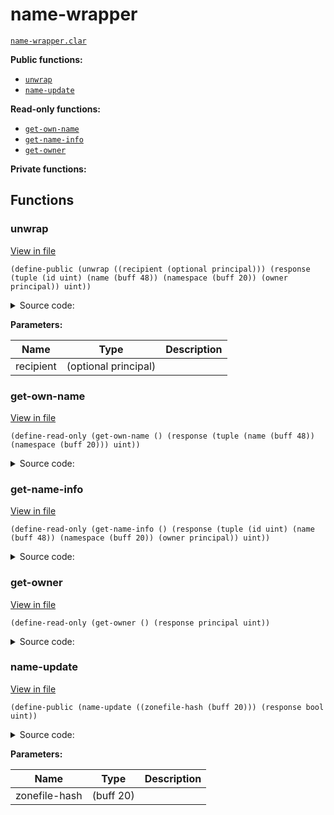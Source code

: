 # name-wrapper

[`name-wrapper.clar`](../contracts/name-wrapper.clar)

**Public functions:**

- [`unwrap`](#unwrap)
- [`name-update`](#name-update)

**Read-only functions:**

- [`get-own-name`](#get-own-name)
- [`get-name-info`](#get-name-info)
- [`get-owner`](#get-owner)

**Private functions:**

## Functions

### unwrap

[View in file](../contracts/name-wrapper.clar#L6)

`(define-public (unwrap ((recipient (optional principal))) (response (tuple (id uint) (name (buff 48)) (namespace (buff 20)) (owner principal)) uint))`

<details>
  <summary>Source code:</summary>

```clarity
(define-public (unwrap (recipient (optional principal)))
  (let
    (
      (props (try! (get-name-info)))
      (new-owner (default-to tx-sender recipient))
      (owner (get owner props))
    )
    (asserts! (is-eq tx-sender owner) ERR_UNAUTHORIZED)
    (try! (contract-call? 'ST1PQHQKV0RJXZFY1DGX8MNSNYVE3VGZJSRTPGZGM.name-registry burn (get id props)))
    (unwrap! (as-contract (contract-call? 'SP000000000000000000002Q6VF78.bns name-transfer (get namespace props) (get name props) new-owner none)) ERR_NAME_TRANSFER)
    (ok props)
  )
)
```

</details>

**Parameters:**

| Name      | Type                 | Description |
| --------- | -------------------- | ----------- |
| recipient | (optional principal) |             |

### get-own-name

[View in file](../contracts/name-wrapper.clar#L20)

`(define-read-only (get-own-name () (response (tuple (name (buff 48)) (namespace (buff 20))) uint))`

<details>
  <summary>Source code:</summary>

```clarity
(define-read-only (get-own-name)
  (ok (unwrap! (contract-call? 'SP000000000000000000002Q6VF78.bns resolve-principal (as-contract tx-sender)) ERR_NO_NAME))
)
```

</details>

### get-name-info

[View in file](../contracts/name-wrapper.clar#L24)

`(define-read-only (get-name-info () (response (tuple (id uint) (name (buff 48)) (namespace (buff 20)) (owner principal)) uint))`

<details>
  <summary>Source code:</summary>

```clarity
(define-read-only (get-name-info)
  (let
    (
      (name (try! (get-own-name)))
      (props (unwrap! (contract-call? 'ST1PQHQKV0RJXZFY1DGX8MNSNYVE3VGZJSRTPGZGM.name-registry get-name-properties name) ERR_NOT_WRAPPED))
    )
    (ok props)
  )
)
```

</details>

### get-owner

[View in file](../contracts/name-wrapper.clar#L34)

`(define-read-only (get-owner () (response principal uint))`

<details>
  <summary>Source code:</summary>

```clarity
(define-read-only (get-owner)
  (ok (get owner (try! (get-name-info))))
)
```

</details>

### name-update

[View in file](../contracts/name-wrapper.clar#L38)

`(define-public (name-update ((zonefile-hash (buff 20))) (response bool uint))`

<details>
  <summary>Source code:</summary>

```clarity
(define-public (name-update (zonefile-hash (buff 20)))
  (let
    (
      (props (try! (get-name-info)))
    )
    (asserts! (is-eq tx-sender (get owner props)) ERR_UNAUTHORIZED)
    (match (as-contract (contract-call? 'SP000000000000000000002Q6VF78.bns name-update (get namespace props) (get name props) zonefile-hash))
      r (ok true)
      e (err (to-uint e))
    )
  )
)
```

</details>

**Parameters:**

| Name          | Type      | Description |
| ------------- | --------- | ----------- |
| zonefile-hash | (buff 20) |             |
